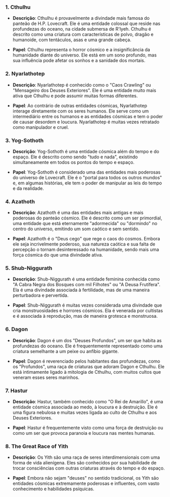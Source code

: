 ### 1. **Cthulhu**

- **Descrição**: Cthulhu é provavelmente a divindade mais famosa do panteão de H.P. Lovecraft. Ele é uma entidade colossal que reside nas profundezas do oceano, na cidade submersa de R'lyeh. Cthulhu é descrito como uma criatura com características de polvo, dragão e humanoide, com tentáculos, asas e uma grande cabeça.
    
- **Papel**: Cthulhu representa o horror cósmico e a insignificância da humanidade diante do universo. Ele está em um sono profundo, mas sua influência pode afetar os sonhos e a sanidade dos mortais.
    

### 2. **Nyarlathotep**

- **Descrição**: Nyarlathotep é conhecido como o "Caos Crawling" ou "Mensageiro dos Deuses Exteriores". Ele é uma entidade muito mais ativa que Cthulhu e pode assumir muitas formas diferentes.
    
- **Papel**: Ao contrário de outras entidades cósmicas, Nyarlathotep interage diretamente com os seres humanos. Ele serve como um intermediário entre os humanos e as entidades cósmicas e tem o poder de causar desordem e loucura. Nyarlathotep é muitas vezes retratado como manipulador e cruel.
    

### 3. **Yog-Sothoth**

- **Descrição**: Yog-Sothoth é uma entidade cósmica além do tempo e do espaço. Ele é descrito como sendo "tudo e nada", existindo simultaneamente em todos os pontos do tempo e espaço.
    
- **Papel**: Yog-Sothoth é considerado uma das entidades mais poderosas do universo de Lovecraft. Ele é o "portal para todos os outros mundos" e, em algumas histórias, ele tem o poder de manipular as leis do tempo e da realidade.
    

### 4. **Azathoth**

- **Descrição**: Azathoth é uma das entidades mais antigas e mais poderosas do panteão cósmico. Ele é descrito como um ser primordial, uma entidade que está eternamente "adormecida" ou "dormindo" no centro do universo, emitindo um som caótico e sem sentido.
    
- **Papel**: Azathoth é o "Deus cego" que rege o caos do cosmos. Embora ele seja incrivelmente poderoso, sua natureza caótica e sua falta de percepção o tornam desinteressado na humanidade, sendo mais uma força cósmica do que uma divindade ativa.
    

### 5. **Shub-Niggurath**

- **Descrição**: Shub-Niggurath é uma entidade feminina conhecida como "A Cabra Negra dos Bosques com mil Filhotes" ou "A Deusa Frutífera". Ela é uma divindade associada à fertilidade, mas de uma maneira perturbadora e pervertida.
    
- **Papel**: Shub-Niggurath é muitas vezes considerada uma divindade que cria monstruosidades e horrores cósmicos. Ela é venerada por cultistas e é associada à reprodução, mas de maneira grotesca e monstruosa.
    

### 6. **Dagon**

- **Descrição**: Dagon é um dos "Deuses Profundos", um ser que habita as profundezas do oceano. Ele é frequentemente representado como uma criatura semelhante a um peixe ou anfíbio gigante.
    
- **Papel**: Dagon é reverenciado pelos habitantes das profundezas, como os "Profundos", uma raça de criaturas que adoram Dagon e Cthulhu. Ele está intimamente ligado à mitologia de Cthulhu, com muitos cultos que veneram esses seres marinhos.
    

### 7. **Hastur**

- **Descrição**: Hastur, também conhecido como "O Rei de Amarillo", é uma entidade cósmica associada ao medo, à loucura e à destruição. Ele é uma figura nebulosa e muitas vezes ligada ao culto de Cthulhu e aos Deuses Exteriores.
    
- **Papel**: Hastur é frequentemente visto como uma força de destruição ou como um ser que provoca paranoia e loucura nas mentes humanas.
    

### 8. **The Great Race of Yith**

- **Descrição**: Os Yith são uma raça de seres interdimensionais com uma forma de vida alienígena. Eles são conhecidos por sua habilidade de trocar consciências com outras criaturas através do tempo e do espaço.
    
- **Papel**: Embora não sejam "deuses" no sentido tradicional, os Yith são entidades cósmicas extremamente poderosas e influentes, com vasto conhecimento e habilidades psíquicas.